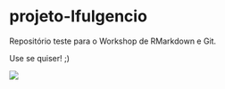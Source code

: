 # projeto-lfulgencio

Repositório teste para o Workshop de RMarkdown e Git.

Use se quiser! ;)

![](https://encrypted-tbn0.gstatic.com/images?q=tbn:ANd9GcR7XFe-M5DrOa7sT3zJV-uMNSvMdMP_cWXnkz8orv1EihpaR5T1SQ)